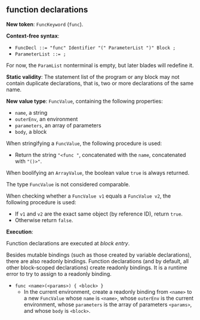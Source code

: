 ## function declarations

**New token**: `FuncKeyword` (`func`).

**Context-free syntax**:

* `FuncDecl ::= "func" Identifier "(" ParameterList ")" Block ;`
* `ParameterList ::= ;`

For now, the `ParamList` nonterminal is empty, but later blades will redefine
it.

**Static validity**: The statement list of the program or any block may not
contain duplicate declarations, that is, two or more declarations of the same
name.

**New value type**: `FuncValue`, containing the following properties:

* `name`, a string
* `outerEnv`, an environment
* `parameters`, an array of parameters
* `body`, a block

When stringifying a `FuncValue`, the following procedure is used:

* Return the string `"<func "`, concatenated with the `name`, concatenated with
  `"()>"`.

When boolifying an `ArrayValue`, the boolean value `true` is always returned.

The type `FuncValue` is not considered comparable.

When checking whether a `FuncValue v1` equals a `FuncValue v2`, the following
procedure is used:

* If `v1` and `v2` are the exact same object (by reference ID), return `true`.
* Otherwise return `false`.

**Execution**:

Function declarations are executed at _block entry_.

Besides mutable bindings (such as those created by variable declarations),
there are also readonly bindings. Function declarations (and by default, all
other block-scoped declarations) create readonly bindings. It is a runtime
error to try to assign to a readonly binding.

* `func <name>(<params>) { <block> }`
    * In the current environment, create a readonly binding from `<name>` to a
      new `FuncValue` whose `name` is `<name>`, whose `outerEnv` is the current
      environment, whose `parameters` is the array of parameters `<params>`,
      and whose `body` is `<block>`.

